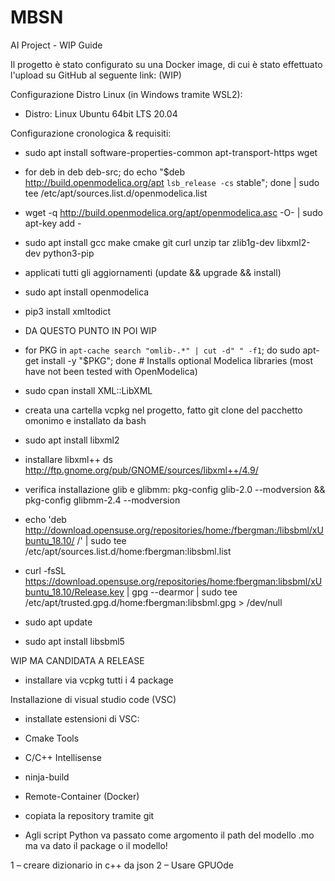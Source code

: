 # MBSN
AI Project - WIP Guide

Il progetto è stato configurato su una Docker image, di cui è stato effettuato l'upload su GitHub al seguente link: (WIP)


Configurazione Distro Linux (in Windows tramite WSL2):
- Distro: Linux Ubuntu 64bit LTS 20.04



Configurazione cronologica & requisiti:
- sudo apt install software-properties-common apt-transport-https wget

- for deb in deb deb-src; do echo "$deb http://build.openmodelica.org/apt `lsb_release -cs` stable"; done | sudo tee /etc/apt/sources.list.d/openmodelica.list

- wget -q http://build.openmodelica.org/apt/openmodelica.asc -O- | sudo apt-key add - 

- sudo apt install
                  gcc
                  make
                  cmake
                  git
                  curl
                  unzip
                  tar
                  zlib1g-dev libxml2-dev
                  python3-pip
                  

- applicati tutti gli aggiornamenti (update && upgrade && install)

- sudo apt install openmodelica

- pip3 install xmltodict

- DA QUESTO PUNTO IN POI WIP

- for PKG in `apt-cache search "omlib-.*" | cut -d" " -f1`; do sudo apt-get install -y "$PKG"; done # Installs optional Modelica libraries (most have not been tested with OpenModelica)

- sudo cpan install XML::LibXML

- creata una cartella vcpkg nel progetto, fatto git clone del pacchetto omonimo e installato da bash

- sudo apt install libxml2

- installare libxml++ ds http://ftp.gnome.org/pub/GNOME/sources/libxml++/4.9/

- verifica installazione glib e glibmm: pkg-config glib-2.0 --modversion && pkg-config glibmm-2.4 --modversion

- echo 'deb http://download.opensuse.org/repositories/home:/fbergman:/libsbml/xUbuntu_18.10/ /' | sudo tee /etc/apt/sources.list.d/home:fbergman:libsbml.list

- curl -fsSL https://download.opensuse.org/repositories/home:fbergman:libsbml/xUbuntu_18.10/Release.key | gpg --dearmor | sudo tee /etc/apt/trusted.gpg.d/home:fbergman:libsbml.gpg > /dev/null

- sudo apt update

- sudo apt install libsbml5


WIP MA CANDIDATA A RELEASE
- installare via vcpkg tutti i 4 package


Installazione di visual studio code (VSC)
- installate estensioni di VSC:
- Cmake Tools
- C/C++ Intellisense
- ninja-build
- Remote-Container (Docker)
- copiata la repository tramite git



- Agli script Python va passato come argomento il path del modello .mo ma va dato il package o il modello!

1 – creare dizionario in c++ da json
2 – Usare GPUOde
